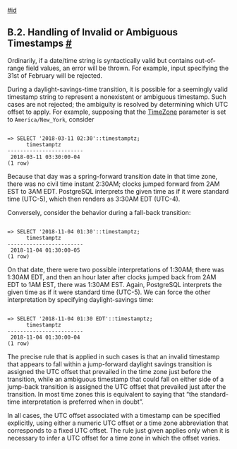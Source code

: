 [#id](#DATETIME-INVALID-INPUT)

## B.2. Handling of Invalid or Ambiguous Timestamps [#](#DATETIME-INVALID-INPUT)

Ordinarily, if a date/time string is syntactically valid but contains out-of-range field values, an error will be thrown. For example, input specifying the 31st of February will be rejected.

During a daylight-savings-time transition, it is possible for a seemingly valid timestamp string to represent a nonexistent or ambiguous timestamp. Such cases are not rejected; the ambiguity is resolved by determining which UTC offset to apply. For example, supposing that the [TimeZone](runtime-config-client#GUC-TIMEZONE) parameter is set to `America/New_York`, consider

```

=> SELECT '2018-03-11 02:30'::timestamptz;
      timestamptz
------------------------
 2018-03-11 03:30:00-04
(1 row)
```

Because that day was a spring-forward transition date in that time zone, there was no civil time instant 2:30AM; clocks jumped forward from 2AM EST to 3AM EDT. PostgreSQL interprets the given time as if it were standard time (UTC-5), which then renders as 3:30AM EDT (UTC-4).

Conversely, consider the behavior during a fall-back transition:

```

=> SELECT '2018-11-04 01:30'::timestamptz;
      timestamptz
------------------------
 2018-11-04 01:30:00-05
(1 row)
```

On that date, there were two possible interpretations of 1:30AM; there was 1:30AM EDT, and then an hour later after clocks jumped back from 2AM EDT to 1AM EST, there was 1:30AM EST. Again, PostgreSQL interprets the given time as if it were standard time (UTC-5). We can force the other interpretation by specifying daylight-savings time:

```

=> SELECT '2018-11-04 01:30 EDT'::timestamptz;
      timestamptz
------------------------
 2018-11-04 01:30:00-04
(1 row)
```

The precise rule that is applied in such cases is that an invalid timestamp that appears to fall within a jump-forward daylight savings transition is assigned the UTC offset that prevailed in the time zone just before the transition, while an ambiguous timestamp that could fall on either side of a jump-back transition is assigned the UTC offset that prevailed just after the transition. In most time zones this is equivalent to saying that “the standard-time interpretation is preferred when in doubt”.

In all cases, the UTC offset associated with a timestamp can be specified explicitly, using either a numeric UTC offset or a time zone abbreviation that corresponds to a fixed UTC offset. The rule just given applies only when it is necessary to infer a UTC offset for a time zone in which the offset varies.